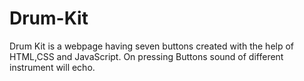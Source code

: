 # Drum-Kit
Drum Kit is a webpage having seven buttons created with the help of HTML,CSS and JavaScript. On pressing Buttons sound of different instrument will echo. 
